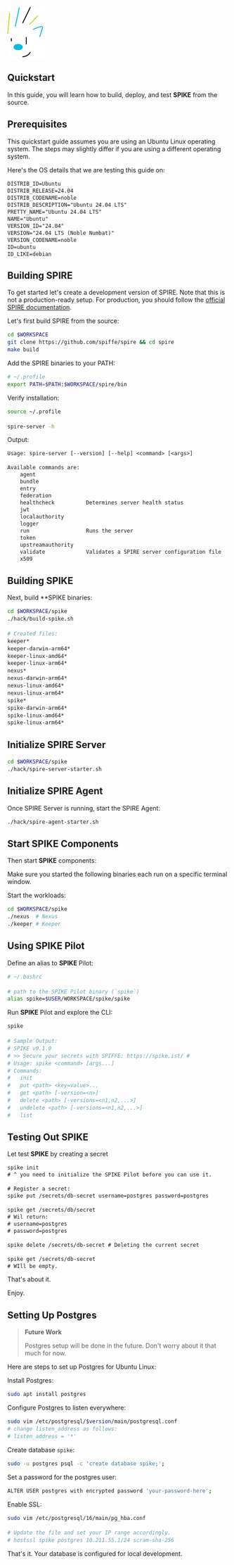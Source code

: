 ![SPIKE](assets/spike-banner.png)

## Quickstart

In this guide, you will learn how to build, deploy, and test **SPIKE** from the 
source.

## Prerequisites

This quickstart guide assumes you are using an Ubuntu Linux operating system.
The steps may slightly differ if you are using a different operating system.

Here's the OS details that we are testing this guide on:

```text
DISTRIB_ID=Ubuntu
DISTRIB_RELEASE=24.04
DISTRIB_CODENAME=noble
DISTRIB_DESCRIPTION="Ubuntu 24.04 LTS"
PRETTY_NAME="Ubuntu 24.04 LTS"
NAME="Ubuntu"
VERSION_ID="24.04"
VERSION="24.04 LTS (Noble Numbat)"
VERSION_CODENAME=noble
ID=ubuntu
ID_LIKE=debian
```

## Building SPIRE

To get started let's create a development version of SPIRE. Note that this is
not a production-ready setup. For production, you should follow the 
[official SPIRE documentation][spire-prod].

[spire-prod]: https://spiffe.io/docs/latest/deploying/configuring/

Let's first build SPIRE from the source:

```bash
cd $WORKSPACE
git clone https://github.com/spiffe/spire && cd spire
make build
````

Add the SPIRE binaries to your PATH:

```bash
# ~/.profile
export PATH=$PATH:$WORKSPACE/spire/bin
```

Verify installation:

```bash 
source ~/.profile

spire-server -h
```

Output:

```text
Usage: spire-server [--version] [--help] <command> [<args>]

Available commands are:
    agent                
    bundle               
    entry                
    federation           
    healthcheck          Determines server health status
    jwt                  
    localauthority       
    logger               
    run                  Runs the server
    token                
    upstreamauthority    
    validate             Validates a SPIRE server configuration file
    x509  
```

## Building SPIKE

Next, build **SPIKE binaries:

```bash
cd $WORKSPACE/spike
./hack/build-spike.sh

# Created files:
keeper*
keeper-darwin-arm64*
keeper-linux-amd64*
keeper-linux-arm64*
nexus*
nexus-darwin-arm64*
nexus-linux-amd64*
nexus-linux-arm64*
spike*
spike-darwin-arm64*
spike-linux-amd64*
spike-linux-arm64*
```

## Initialize SPIRE Server

```bash
cd $WORKSPACE/spike
./hack/spire-server-starter.sh
```

## Initialize SPIRE Agent

Once SPIRE Server is running, start the SPIRE Agent:

```bash
./hack/spire-agent-starter.sh
```

## Start SPIKE Components

Then start **SPIKE** components:

Make sure you started the following binaries each run on a specific terminal 
window.

Start the workloads:

```bash
cd $WORKSPACE/spike
./nexus  # Nexus
./keeper # Keeper
```

## Using SPIKE Pilot

Define an alias to **SPIKE** Pilot:

```bash
# ~/.bashrc

# path to the SPIKE Pilot binary (`spike`)
alias spike=$USER/WORKSPACE/spike/spike
```

Run **SPIKE** Pilot and explore the CLI:

```bash
spike

# Sample Output:
# SPIKE v0.1.0
# >> Secure your secrets with SPIFFE: https://spike.ist/ #
# Usage: spike <command> [args...]
# Commands:
#   init
#   put <path> <key=value>...
#   get <path> [-version=<n>]
#   delete <path> [-versions=<n1,n2,...>]
#   undelete <path> [-versions=<n1,n2,...>]
#   list
```

## Testing Out SPIKE

Let test **SPIKE** by creating a secret

```text
spike init 
# ^ you need to initialize the SPIKE Pilot before you can use it.

# Register a secret:
spike put /secrets/db-secret username=postgres password=postgres

spike get /secrets/db/secret 
# Wil return:
# username=postgres 
# password=postgres

spike delete /secrets/db-secret # Deleting the current secret

spike get /secrets/db-secret 
# WIll be empty.
```

That's about it.

Enjoy.

## Setting Up Postgres

> **Future Work**
> 
> Postgres setup will be done in the future.
> Don't worry about it that much for now.

Here are steps to set up Postgres for Ubuntu Linux:

Install Postgres:

```bash
sudo apt install postgres
```

Configure Postgres to listen everywhere:

```bash 
sudo vim /etc/postgresql/$version/main/postgresql.conf
# change listen_address as follows:
# listen_address = '*'
```

Create database `spike`:

```bash
sudo -u postgres psql -c 'create database spike;';
```

Set a password for the postgres user:

```bash 
ALTER USER postgres with encrypted password 'your-password-here';
```

Enable SSL:

```bash
sudo vim /etc/postgresql/16/main/pg_hba.conf

# Update the file and set your IP range accordingly.
# hostssl spike postgres 10.211.55.1/24 scram-sha-256
```

That's it. Your database is configured for local development.